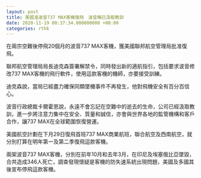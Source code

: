 ```yaml
---
layout: post
title: 美國准波音737 MAX客機復飛　波音稱已汲取教訓
date: 2020-11-19 00:37:34.000000000 +08:00
categories: rthk
---
```


在兩宗空難後停飛20個月的波音737 MAX客機，獲美國聯邦航空管理局批准復飛。

聯邦航空管理局局長迪克森簽署解禁令，同時發出新的適航指引，包括要求波音修改737 MAX客機的飛行軟件，使用這款客機的機師，亦要接受訓練。

迪克森說，當局已經盡力確保同類墜機事件不再發生，他對飛機安全有百分百信心。

波音行政總裁卡爾霍恩說，永遠不會忘記在空難中的逝去的生命，公司已經汲取教訓，進一步將注意力集中在安全、質量和誠信，亦會與世界各地的監管機構和客戶合作，讓737 MAX在全球範圍恢復營運。

美國航空計劃在下月29日復飛首班737 MAX商業航班，聯合航空及西南航空，就分別打算在明年第一及第二季復飛這款客機。

兩架波音737 MAX客機，分別在前年10月和去年3月，在印尼及埃塞俄比亞墜毀，合共造成346人死亡，調查發現懷疑是客機的防失速系統出現問題，美國及多國其後宣布停飛這款客機。
